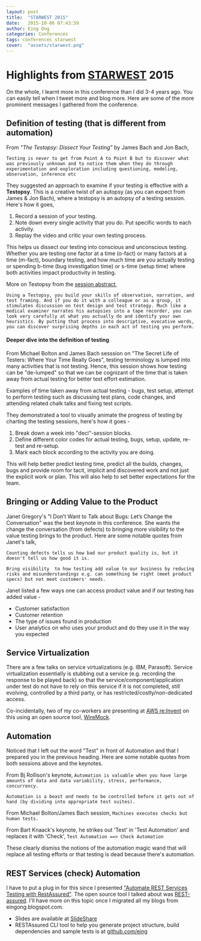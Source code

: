 ```yaml
---
layout: post
title:  "STARWEST 2015"
date:   2015-10-06 07:43:59
author: Eing Ong
categories: Conferences
tags: conferences starwest
cover:  "assets/starwest.png"
---
```

<h1> Highlights from <a href="http://starwest.techwell.com" >STARWEST</a> 2015</h1>

On the whole, I learnt more in this conference than I did 3-4 years ago. You can easily tell when I tweet more and blog more. Here are some of the more prominent messages I gathered from the conference.

<h2> Definition of testing (that is different from automation)</h2>

From <i>"The Testopsy: Dissect Your Testing"</i> by James Bach and Jon Bach,

`Testing is never to get from Point A to Point B but to discover what was previously unknown and to notice them when they do through experimentation and exploration including questioning, modeling, observation, inference etc`

They suggested an approach to examine if your testing is effective with a <b>Testopsy</b>. This is a creative twist of an autopsy (as you can expect from James & Jon Bach), where a testopsy is an autopsy of a testing session. Here's how it goes,
  
<ol>
<li>Record a session of your testing.</li>
<li>Note down every single activity that you do. Put specific words to each activity.</li>
<li>Replay the video and critic your own testing process.</li>
</ol>

This helps us dissect our testing into conscious and unconscious testing. Whether you are testing one factor at a time (o-fact) or many factors at a time (m-fact), boundary testing, and how much time are you actually testing or spending b-time (bug investigation time) or s-time (setup time) where both activities impact productivity in testing.

More on Testopsy from the <a href="http://starwest.techwell.com/sessions/starwest-2015/testopsy-dissect-your-testing">session abstract</a>,

`Using a Testopsy, you build your skills of observation, narration, and test framing. And if you do it with a colleague or as a group, it stimulates discussion on test design and test strategy. Much like a medical examiner narrates his autopsies into a tape recorder, you can look very carefully at what you actually do and identify your own heuristics. By putting that process into descriptive, evocative words, you can discover surprising depths in each act of testing you perform.`

<h4>Deeper dive into the definition of testing</h4>

From Michael Bolton and James Bach sesssion on "The Secret Life of Testers: Where Your Time Really Goes", testing terminology is lumped into many activities that is not testing. Hence, this session shows how testing can be "de-lumped" so that we can be cognizant of the time that is taken away from actual testing for better test effort estimation.

Examples of time taken away from actual testing - bugs, test setup, attempt to perform testing such as discussing test plans, code changes, and attending related chalk talks and fixing test scripts.

They demonstrated a tool to visually animate the progress of testing by charting the testing sessions, here's how it goes -

<ol>
<li>Break down a week into "deci"-session blocks.</li>
<li>Define different color codes for actual testing, bugs, setup, update, re-test and re-setup.</li>
<li>Mark each block according to the activity you are doing.</li>
</ol>

This will help better predict testing time, predict all the builds, changes, bugs and provide room for tacit, implicit and discovered work and not just the explicit work or plan. This will also help to set better expectations for the team. 

<h2>Bringing or Adding Value to the Product</h2>
Janet Gregory's "I Don’t Want to Talk about Bugs: Let’s Change the Conversation" was the best keynote in this conference. She wants the change the conversation (from defects) to bringing more visibility to the value testing brings to the product. Here are some notable quotes from Janet's talk,

`Counting defects tells us how bad our product quality is, but it doesn't tell us how good it is.`

`Bring visibility  to how testing add value to our business by reducing risks and misunderstandings e.g. can something be right (meet product specs) but not meet customers' needs.`

Janet listed a few ways one can access product value and if our testing has added value -
<ul>
<li>Customer satisfaction</li>
<li>Customer retention</li>
<li>The type of issues found in production</li>
<li>User analytics on who uses your product and do they use it in the way you expected</li>
</ul>

<h2>Service Virtualization</h2>
There are a few talks on service virtualizations (e.g. IBM, Parasoft). Service virtualization essentially is stubbing out a service (e.g. recording the response to be played back) so that the service/component/application under test do not have to rely on this service if it is not completed, still evolving, controlled by a third party, or has restricted/costly/non-dedicated access.

Co-incidentally, two of my co-workers are presenting at <a href="https://www.portal.reinvent.awsevents.com/connect/sessionDetail.ww?SESSION_ID=1727">AWS re:Invent</a> on this using an open source tool, <a href="http://wiremock.org">WireMock</a>.

<h2>Automation</h2>
Noticed that I left out the word "Test" in front of Automation and that I prepared you in the previous heading. Here are some notable quotes from both sessions above and the keynotes.

From Bj Rollison's keynote,
`Automation is valuable when you have large amounts of data and data variability, stress, performance, concurrency.`

`Automation is a beast and needs to be controlled before it gets out of hand (by dividing into appropriate test suites).`

From Michael Bolton/James Bach session,
`Machines executes checks but human tests.`

From Bart Knaack's keynote, he strikes out 'Test' in 'Test Automation' and replaces it with 'Check',
`Test Automation ==> Check Automation`

These clearly dismiss the notions of the automation magic wand that will replace all testing efforts or that testing is dead because there's automation.

<h2>REST Services (check) Automation</h2>
I have to put a plug in for this since I presented <a href="http://starwest.techwell.com/sessions/starwest-2015/automate-rest-services-testing-restassured"> "Automate REST Services Testing with RestAssured"</a>. The open source tool I talked about was <a href="https://github.com/jayway/rest-assured">REST-assured</a>. I'll have more on this topic once I migrated all my blogs from eingong.blogspot.com.

<ul>
<li>Slides are available at <a href="http://www.slideshare.net/eingong/2015starwest-presentation-on-restassured">SlideShare</a></li>
<li>RESTAssured CLI tool to help you generate project structure, build dependencies and sample tests is at <a href="https://github.com/eing/restassured_cli">github.com/eing</a></li>
</ul>
